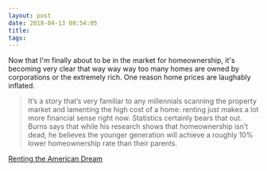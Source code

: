 ```yaml
---
layout: post
date: 2018-04-13 08:54:05
title: 
tags:
---
```


Now that I'm finally about to be in the market for homeownership, it's becoming very clear that way way way too many homes are owned by corporations or the extremely rich. One reason home prices are laughably inflated.

> It’s a story that’s very familiar to any millennials scanning the property market and lamenting the high cost of a home: renting just makes a lot more financial sense right now. Statistics certainly bears that out. Burns says that while his research shows that homeownership isn’t dead, he believes the younger generation will achieve a roughly 10% lower homeownership rate than their parents.

[Renting the American Dream](https://www.curbed.com/2016/10/20/13345826/rental-home-millennial-homeownership-single-family)